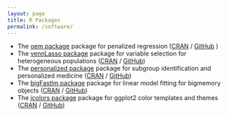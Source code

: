 ```yaml
---
layout: page
title: R Packages
permalink: /software/
---
```



* The [oem package](https://jaredhuling.github.io/oem) package for penalized regression   ([CRAN](https://cran.r-project.org/package=oem) / [GitHub](https://github.com/jaredhuling/oem) )
* The [vennLasso package](https://jaredhuling.github.io/vennLasso) package for variable selection for heterogeneous populations   ([CRAN](https://cran.r-project.org/package=vennLasso) / [GitHub](https://github.com/jaredhuling/vennLasso))
* The [personalized package](https://jaredhuling.github.io/personalized) package for subgroup identification and personalized medicine   ([CRAN](https://cran.r-project.org/package=personalized) / [GitHub](https://github.com/jaredhuling/personalized))
* The [bigFastlm package](https://jaredhuling.github.io/bigFastlm) package for linear model fitting for bigmemory objects   ([CRAN](https://cran.r-project.org/package=bigFastlm) / [GitHub](https://github.com/jaredhuling/bigFastlm))
* The [jcolors package](https://jaredhuling.github.io/jcolors) package for ggplot2 color templates and themes   ([CRAN](https://cran.r-project.org/package=jcolors) / [GitHub](https://github.com/jaredhuling/jcolors))